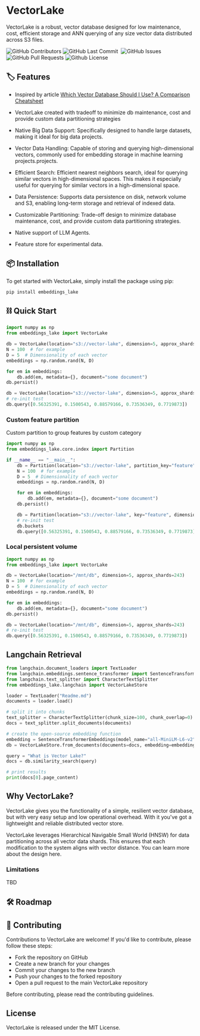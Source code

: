 # VectorLake

VectorLake is a robust, vector database designed for low maintenance, cost, efficient storage and ANN querying of any size vector data distributed across S3 files.

<p>
<img alt="GitHub Contributors" src="https://img.shields.io/github/contributors/msoedov/vector_lake" />
<img alt="GitHub Last Commit" src="https://img.shields.io/github/last-commit/msoedov/vector_lake" />
<img alt="" src="https://img.shields.io/github/repo-size/msoedov/vector_lake" />
<img alt="GitHub Issues" src="https://img.shields.io/github/issues/msoedov/vector_lake" />
<img alt="GitHub Pull Requests" src="https://img.shields.io/github/issues-pr/msoedov/vector_lake" />
<img alt="Github License" src="https://img.shields.io/github/license/msoedov/vector_lake" />
</p>

## 🏷 Features

- Inspired by article [Which Vector Database Should I Use? A Comparison Cheatsheet](https://navidre.medium.com/which-vector-database-should-i-use-a-comparison-cheatsheet-cb330e55fca)

- VectorLake created with tradeoff to minimize db maintenance, cost and provide custom data partitioning strategies

- Native Big Data Support: Specifically designed to handle large datasets, making it ideal for big data projects.

- Vector Data Handling: Capable of storing and querying high-dimensional vectors, commonly used for embedding storage in machine learning projects.projects.

- Efficient Search: Efficient nearest neighbors search, ideal for querying similar vectors in high-dimensional spaces. This makes it especially useful for querying for similar vectors in a high-dimensional space.

- Data Persistence: Supports data persistence on disk, network volume and S3, enabling long-term storage and retrieval of indexed data.

- Customizable Partitioning: Trade-off design to minimize database maintenance, cost, and provide custom data partitioning strategies.

- Native support of LLM Agents.

- Feature store for experimental data.

## 📦 Installation

To get started with VectorLake, simply install the package using pip:

```shell
pip install embeddings_lake
```

## ⛓️ Quick Start

```python
import numpy as np
from embeddings_lake import VectorLake

db = VectorLake(location="s3://vector-lake", dimension=5, approx_shards=243)
N = 100  # for example
D = 5  # Dimensionality of each vector
embeddings = np.random.rand(N, D)

for em in embeddings:
    db.add(em, metadata={}, document="some document")
db.persist()

db = VectorLake(location="s3://vector-lake", dimension=5, approx_shards=243)
# re-init test
db.query([0.56325391, 0.1500543, 0.88579166, 0.73536349, 0.7719873])

```

### Custom feature partition

Custom partition to group features by custom category

```python
import numpy as np
from embeddings_lake.core.index import Partition

if __name__ == "__main__":
    db = Partition(location="s3://vector-lake", partition_key="feature", dimension=5)
    N = 100  # for example
    D = 5  # Dimensionality of each vector
    embeddings = np.random.rand(N, D)

    for em in embeddings:
        db.add(em, metadata={}, document="some document")
    db.persist()

    db = Partition(location="s3://vector-lake", key="feature", dimension=5)
    # re-init test
    db.buckets
    db.query([0.56325391, 0.1500543, 0.88579166, 0.73536349, 0.7719873])

```

### Local persistent volume

```python
import numpy as np
from embeddings_lake import VectorLake

db = VectorLake(location="/mnt/db", dimension=5, approx_shards=243)
N = 100  # for example
D = 5  # Dimensionality of each vector
embeddings = np.random.rand(N, D)

for em in embeddings:
    db.add(em, metadata={}, document="some document")
db.persist()

db = VectorLake(location="/mnt/db", dimension=5, approx_shards=243)
# re-init test
db.query([0.56325391, 0.1500543, 0.88579166, 0.73536349, 0.7719873])

```

## Langchain Retrieval

```python
from langchain.document_loaders import TextLoader
from langchain.embeddings.sentence_transformer import SentenceTransformerEmbeddings
from langchain.text_splitter import CharacterTextSplitter
from embeddings_lake.langchain import VectorLakeStore

loader = TextLoader("Readme.md")
documents = loader.load()

# split it into chunks
text_splitter = CharacterTextSplitter(chunk_size=100, chunk_overlap=0)
docs = text_splitter.split_documents(documents)

# create the open-source embedding function
embedding = SentenceTransformerEmbeddings(model_name="all-MiniLM-L6-v2")
db = VectorLakeStore.from_documents(documents=docs, embedding=embedding)

query = "What is Vector Lake?"
docs = db.similarity_search(query)

# print results
print(docs[0].page_content)

```

## Why VectorLake?

VectorLake gives you the functionality of a simple, resilient vector database, but with very easy setup and low operational overhead. With it you've got a lightweight and reliable distributed vector store.

VectorLake leverages Hierarchical Navigable Small World (HNSW) for data partitioning across all vector data shards. This ensures that each modification to the system aligns with vector distance. You can learn more about the design here.

### Limitations

TBD

## 🛠️ Roadmap

## 👋 Contributing

Contributions to VectorLake are welcome! If you'd like to contribute, please follow these steps:

- Fork the repository on GitHub
- Create a new branch for your changes
- Commit your changes to the new branch
- Push your changes to the forked repository
- Open a pull request to the main VectorLake repository

Before contributing, please read the contributing guidelines.

## License

VectorLake is released under the MIT License.
